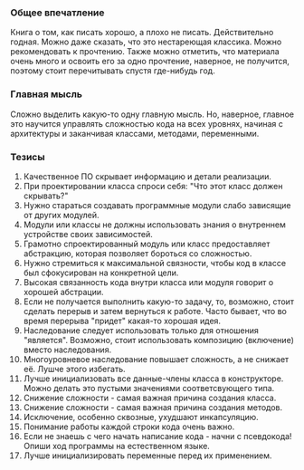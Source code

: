  ### Общее впечатление
Книга о том, как писать хорошо, а плохо не писать. Действительно годная. Можно даже сказать, что это нестареющая классика. Можно рекомендовать к прочтению. Также можно отметить, что материала очень много и освоить его за одно прочтение, наверное, не получится, поэтому стоит перечитывать спустя где-нибудь год.

### Главная мысль
Сложно выделить какую-то одну главную мысль. Но, наверное, главное это научится управлять сложностью кода на всех уровнях, начиная с архитектуры и заканчивая классами, методами, переменными.

### Тезисы
1. Качественное ПО скрывает информацию и детали реализации.
2. При проектировании класса спроси себя: "Что этот класс должен скрывать?"
3. Нужно стараться создавать программные модули слабо зависящие от других модулей.
4. Модули или классы не должны использовать знания о внутреннем устройстве своих зависимостей.
5. Грамотно спроектированный модуль или класс предоставляет абстракцию, которая позволяет бороться со сложностью.
6. Нужно стремиться к максимальной связности, чтобы код в классе был сфокусирован на конкретной цели.
7. Высокая связанность кода внутри класса или модуля говорит о хорошей абстрации.
8. Если не получается выполнить какую-то задачу, то, возможно, стоит сделать перерыв и затем вернуться к работе. Часто бывает, что во время перерыва "придет" какая-то хорошая идея.
9. Наследование следует использовать только для отношения "является". Возможно, стоит использовать композицию (включение) вместо наследования.
10. Многоуровневое наследование повышает сложность, а не снижает её. Лушче этого избегать.
11. Лучше инициализовать все данные-члены класса в конструкторе. Можно делать это пустыми значениями соответсвующего типа.
12. Снижение сложности - самая важная причина создания класса.
13. Снижение сложности - самая важная причина создания методов.
14. Исключение, особенно сквозные, ухудшают инкапсуляцию.
15. Понимание работы каждой строки кода очень важно.
16. Если не знаешь с чего начать написание кода - начни с псевдокода! Опиши ход программы на естественном языке.
17. Лучше инициализировать переменные перед их применением.
